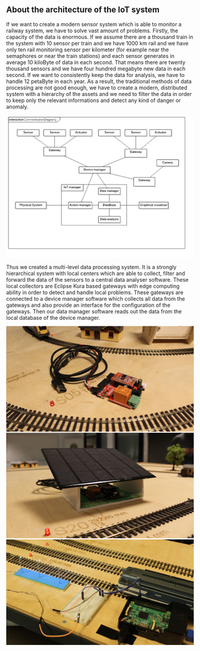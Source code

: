## About the architecture of the IoT system

If we want to create a modern sensor system which is able to monitor a railway system, we have to solve vast amount of problems. Firstly, the capacity of the data is enormous. If we assume there are a thousand train in the system with 10 sensor per train and we have 1000 km rail and we have only ten rail monitoring sensor per kilometer (for example near the semaphores or near the train stations) and each sensor generates in average 10 kiloByte of data in each second.  That means there are twenty thousand sensors and we have four hundred megabyte new data in each second. 
If we want to consistently keep the data for analysis, we have to handle 12 petaByte in each year.
As a result, the traditional methods of data processing are not good enough, we have to create a modern, distributed system with a hierarchy of the assets and we need to filter the data in order to keep only the relevant informations and detect any kind of danger or anomaly.

![communication diagram](comm_diagram.png)

Thus we created a multi-level data processing system. It is a strongly hierarchical system with local centers which are able to collect, filter and forward the data of the sensors to a central data analyser software. These local collectors are Eclipse Kura based gateways with edge computing ability in order to detect and handle local problems. These gateways are connected to a device manager software which collects all data from the gateways and also provide an interface for the configuration of the gateways. Then our data manager software reads out the data from the local database of the device manager.

![pic1](pic1.png)
![pic2](pic2.png)
![pic3](pic3.png)